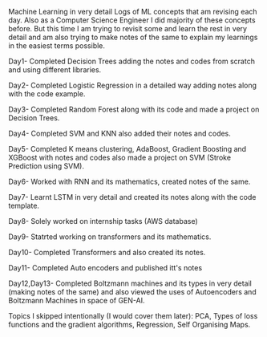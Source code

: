 Machine Learning in very detail
Logs of ML concepts that am revising each day. Also as a Computer Science Engineer I did majority of these concepts before. But this time I am trying to revisit some and learn the rest in very detail and am also trying to make notes of the same to explain my learnings in the easiest terms possible.


Day1- Completed Decision Trees adding the notes and codes from scratch and using different libraries.


Day2- Completed Logistic Regression in a detailed way adding notes along with the code example.


Day3- Completed Random Forest along with its code and made a project on Decision Trees.


Day4- Completed SVM and KNN also added their notes and codes.


Day5- Completed K means clustering, AdaBoost, Gradient Boosting and XGBoost with notes and codes also made a project on SVM (Stroke Prediction using SVM).


Day6- Worked with RNN and its mathematics, created notes of the same.


Day7- Learnt LSTM in very detail and created its notes along with the code template.


Day8- Solely worked on internship tasks (AWS database)


Day9- Statrted working on transformers and its mathematics.


Day10- Completed Transformers and also created its notes.


Day11- Completed Auto encoders and published itt's notes


Day12,Day13- Completed Boltzmann machines and its types in very detail (making notes of the same) and also viewed the uses of Autoencoders and Boltzmann Machines in space of GEN-AI.










Topics I skipped intentionally (I would cover them later): 
PCA, Types of loss functions and the gradient algorithms, Regression, Self Organising Maps.
